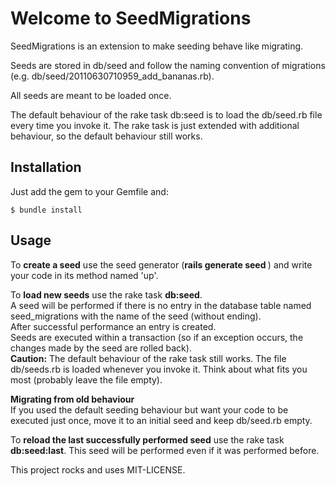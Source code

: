 Welcome to SeedMigrations
=========================

SeedMigrations is an extension to make seeding behave like migrating.

Seeds are stored in db/seed and follow the naming convention of migrations (e.g. db/seed/20110630710959\_add\_bananas.rb).

All seeds are meant to be loaded once.

The default behaviour of the rake task db:seed is to load the db/seed.rb file every time you invoke it.
The rake task is just extended with additional behaviour, so the default behaviour still works.

Installation
------------

Just add the gem to your Gemfile and:

    $ bundle install

Usage
-----

To **create a seed** use the seed generator (**rails generate seed <name>**) and write your code in its method named 'up'.

To **load new seeds** use the rake task **db:seed**.    
A seed will be performed if there is no entry in the database table named seed\_migrations with the name of the seed (without ending).    
After successful performance an entry is created.    
Seeds are executed within a transaction (so if an exception occurs, the changes made by the seed are rolled back).    
**Caution:** The default behaviour of the rake task still works. The file db/seeds.rb is loaded whenever you invoke it. Think about what fits you most (probably leave the file empty).

**Migrating from old behaviour**    
If you used the default seeding behaviour but want your code to be executed just once, move it to an initial seed and keep db/seed.rb empty.

To **reload the last successfully performed seed** use the rake task **db:seed:last**. This seed will be performed even if it was performed before.

This project rocks and uses MIT-LICENSE.
